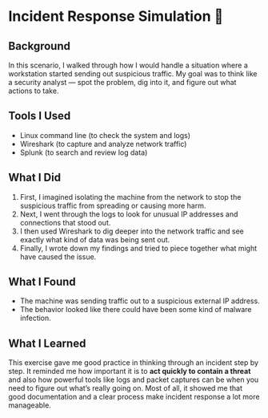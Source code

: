# Incident Response Simulation 🔐

## Background
In this scenario, I walked through how I would handle a situation where a workstation started sending out suspicious traffic. My goal was to think like a security analyst — spot the problem, dig into it, and figure out what actions to take.  

## Tools I Used
- Linux command line (to check the system and logs)  
- Wireshark (to capture and analyze network traffic)  
- Splunk (to search and review log data)  

## What I Did
1. First, I imagined isolating the machine from the network to stop the suspicious traffic from spreading or causing more harm.  
2. Next, I went through the logs to look for unusual IP addresses and connections that stood out.  
3. I then used Wireshark to dig deeper into the network traffic and see exactly what kind of data was being sent out.  
4. Finally, I wrote down my findings and tried to piece together what might have caused the issue.  

## What I Found
- The machine was sending traffic out to a suspicious external IP address.  
- The behavior looked like there could have been some kind of malware infection.  

## What I Learned
This exercise gave me good practice in thinking through an incident step by step. It reminded me how important it is to **act quickly to contain a threat** and also how powerful tools like logs and packet captures can be when you need to figure out what’s really going on. Most of all, it showed me that good documentation and a clear process make incident response a lot more manageable.
